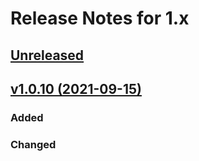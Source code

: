 # Release Notes for 1.x

## [Unreleased](https://github.com/TeraWatt-Group/P76_GREENHOUSE/compare/v1.0.10...1.x)


## [v1.0.10 (2021-09-15)](https://github.com/TeraWatt-Group/P76_GREENHOUSE/compare/v1.0.9...v1.0.10)

### Added


### Changed
